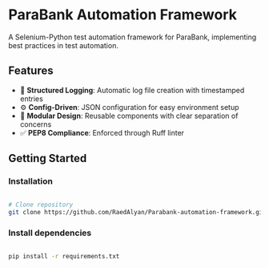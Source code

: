 # ParaBank Automation Framework
A Selenium-Python test automation framework for ParaBank, implementing best practices in test automation.

## Features
- 📝 **Structured Logging**: Automatic log file creation with timestamped entries
- ⚙️ **Config-Driven**: JSON configuration for easy environment setup
- 🧩 **Modular Design**: Reusable components with clear separation of concerns
- ✅ **PEP8 Compliance**: Enforced through Ruff linter

## Getting Started

### Installation
```bash

# Clone repository
git clone https://github.com/RaedAlyan/Parabank-automation-framework.git
```

### Install dependencies
```bash

pip install -r requirements.txt
```

